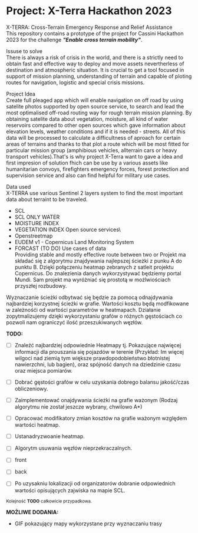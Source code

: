 # Project: X-Terra Hackathon 2023
X-TERRA: Cross-Terrain Emergency Response and Relief Assistance\
This repository contains a prototype of the project for Cassini Hackathon 2023 for the challenge ***"Enable cross terrain mobility"***.

Issuse to solve\
There is always a risk of crisis in the world, and there is a strictly need to obtain fast and effective way to deploy and move assets nevertherless of destination and atmospheric situation. It is crucial to get a tool focused in support of mission planning, understanding of terrain and capable of ploting routes for navigation, logistic and special crisis missions. 

Project Idea\
Create full pleaged app which will enable navigation on off road by using satelite photos supported by open source service, to search and lead the most optimalised off-road routing way for rough terrain mission planning. By obtaining satelite data about vegetation, moisture, all kind of water reservoirs compared to other open sources which gave information about elevation levels, weather conditions and if it is needed - streets. All of this data will be processed to calculate a difficultness of aproach for certain areas of terrains and thanks to that plot a route which will be most fitted for particular mission group (amphibious vehicles, allterrain cars or heavy transport vehicles).That's is why project X-Terra want to gave a idea and first impresion of solution fhich can be use by a various assets like humanitarian convoys, firefighters emergency forces, forest protection and supervision service and also can find helpful for military use cases.

Data used\
X-TERRA use various Sentinel 2 layers system to find the most important data about terraint to be traveled.
- SCL
- SCL ONLY WATER
- MOISTURE INDEX
- VEGETATION INDEX
Open source services\
- Openstreetmap
- EUDEM v1 - Copernicus Land Monitoring System
- FORCAST (TO DO)
Use cases of data\
Providing stable and mostly effective route between two or 
Projekt ma składać się z algorytmu znajdywania najlepszej ścieżki z punku A do punktu B. Dzięki połączeniu heatmap zebranych z satleit projektu  Copernicus. Do znalezienia danych wykorzystywać będziemy portal Mundi. Sam projekt ma wyróżniać się prostotą w możlwiościach przyszłej rozbudowy. 

Wyznaczanie ścieżki odbytwać się będzie za pomocą odnajdywania najbardziej korzystnej ścieżki w grafie. Wartości kosztu będą modfikowane w zależnośći od wartości parametrów w heatmapach. Działanie zopytmalizujemy dzięki wykorzystaniu grafów o różnych gęstościach co pozwoli nam ograniczyć ilość przeszukiwanych węzłów.

**TODO:**
* [ ] Znaleźć najbardziej odpowiednie Heatmapy tj. Pokazujące najwięcej informacji dla prouszania się pojazdów w terenie (Przykład: Im więcej wilgoci nad ziemią tym większe prawdopodobieństwo błotnistej nawierzchni, lub bagien), oraz spójność danych na dziedzinie czasu oraz miejsca pomiarów.
* [ ] Dobrać gęstości grafów w celu uzyskania dobrego balansu jakość/czas obliczeniowy.
* [ ] Zaimplementować onajdywania ścieżki na grafie ważonym (Rodzaj algorytmu nie został jeszcze wybrany, chwilowo A*)
* [ ] Opracować modifikatory zmian kosztów na grafie ważonym względem wartości heatmap. 
* [ ] Ustanadryzwoanie heatmap.
* [ ] Algorytm usuwania węzłów nieprzekraczalnych.
* [ ] front
* [ ] back
* [ ] Po uzysakniu lokalizacji od organizatorów dobranie odpowiednich wartości opisujących zajwiska na mapie SCL.


<sub> Kolejność **TODO** całkowicie przypadkowa. </sub>


**MOŻLIWE DODANIA:**
* GIF pokazujący mapy wykorzystane przy wyznaczaniu trasy
